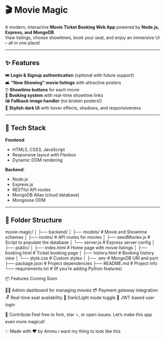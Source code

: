 # 🎬 Movie Magic

A modern, interactive **Movie Ticket Booking Web App** powered by **Node.js, Express, and MongoDB**.  
View listings, choose showtimes, book your seat, and enjoy an immersive UI – all in one place!

---

## ✨ Features

🎟️ **Login & Signup authentication** (optional with future support)  
🛋️ **"Now Showing" movie listings** with attractive posters  
⏰ **Showtime buttons** for each movie  
📄 **Booking system** with real-time showtime links  
🖼️ **Fallback image handler** (no broken posters!)  
🎨 **Stylish dark UI** with hover effects, shadows, and responsiveness

---

## 🚀 Tech Stack

**Frontend**:

- HTML5, CSS3, JavaScript
- Responsive layout with Flexbox
- Dynamic DOM rendering

**Backend**:

- Node.js
- Express.js
- RESTful API routes
- MongoDB Atlas (cloud database)
- Mongoose ODM

---

## 📁 Folder Structure

movie-magic/
│
├── backend/
│ ├── models/ # Movie and Showtime schemas
│ ├── routes/ # API routes for movies
│ ├── seedMovies.js # Script to populate the database
│ └── server.js # Express server config
│
├── public/
│ ├── index.html # Home page with movie listings
│ ├── booking.html # Ticket booking page
│ ├── history.html # Booking history view
│ └── style.css # Custom styles
│
├── .env # MongoDB URI and port
├── package.json # Project dependencies
├── README.md # Project info
└── requirements.txt # (If you’re adding Python features)

📦 Features Coming Soon

🧑‍💼 Admin dashboard for managing movies
💳 Payment gateway integration
🪑 Real-time seat availability
🌙 Dark/Light mode toggle
🔐 JWT-based user login

🤝 Contribute
Feel free to fork, star ⭐, or open issues. Let’s make this app even more magical!

✨ Made with ❤️ by Ammu
i want my thing to look like this
